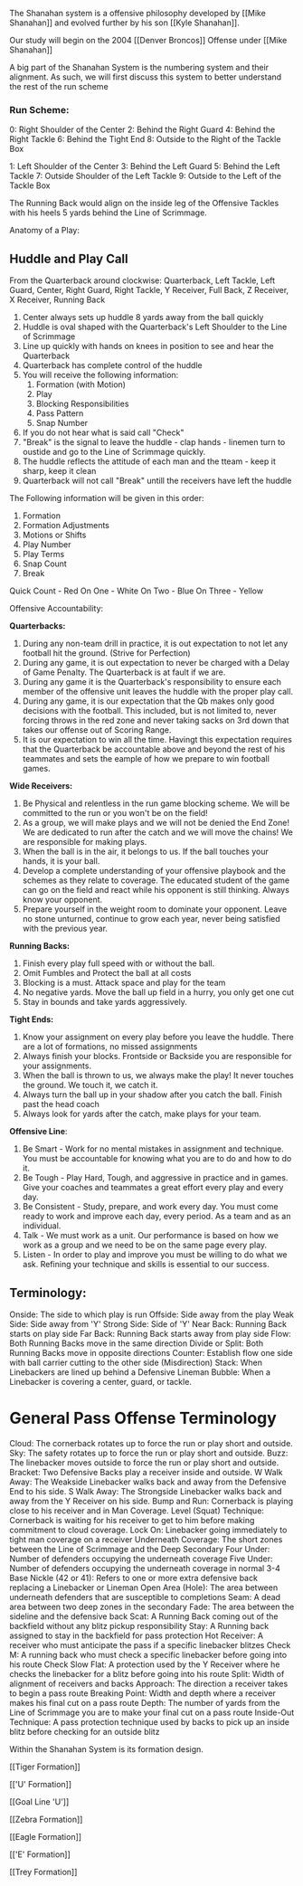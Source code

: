 The Shanahan system is a offensive philosophy developed by [[Mike Shanahan]] and evolved further by his son [[Kyle Shanahan]]. 

Our study will begin on the 2004 [[Denver Broncos]] Offense under [[Mike Shanahan]]


A big part of the Shanahan System is the numbering system and their alignment. As such, we will first discuss this system to better understand the rest of the run scheme


### Run Scheme:
0: Right Shoulder of the Center 
2: Behind the Right Guard
4: Behind the Right Tackle
6: Behind the Tight End
8: Outside to the Right of the Tackle Box


1: Left Shoulder of the Center
3: Behind the Left Guard
5: Behind the Left Tackle
7: Outside Shoulder of the Left Tackle
9: Outside to the Left of the Tackle Box 


The Running Back would align on the inside leg of the Offensive Tackles with his heels 5 yards behind the Line of Scrimmage. 



Anatomy of a Play:
## Huddle and Play Call
From the Quarterback around clockwise:
Quarterback, Left Tackle, Left Guard, Center, Right Guard, Right Tackle, Y Receiver, Full Back, Z Receiver, X Receiver, Running Back
1. Center always sets up huddle 8 yards away from the ball quickly
2. Huddle is oval shaped with the Quarterback's Left Shoulder to the Line of Scrimmage
3. Line up quickly with hands on knees in position to see and hear the Quarterback
4. Quarterback has complete control of the huddle
5. You will receive the following information:
	1. Formation (with Motion)
	2. Play
	3. Blocking Responsibilities
	4. Pass Pattern
	5. Snap Number
6. If you do not hear what is said call "Check" 
7. "Break" is the signal to leave the huddle - clap hands - linemen turn to oustide and go to the Line of Scrimmage quickly.
8. The huddle reflects the attitude of each man and the tteam - keep it sharp, keep it clean
9. Quarterback will not call "Break" untill the receivers have left the huddle

The Following information will be given in this order:
1. Formation 
2. Formation Adjustments
3. Motions or Shifts
4. Play Number
5. Play Terms 
6. Snap Count
7. Break


Quick Count - Red
On One - White
On Two - Blue
On Three - Yellow


Offensive Accountability:

__Quarterbacks:__
1. During any non-team drill in practice, it is out expectation to not let any football hit the ground. (Strive for Perfection)
2. During any game, it is out expectation to never be charged with a Delay of Game Penalty. The Quarterback is at fault if we are. 
3. During any game it is the Quarterback's responsibility to ensure each member of the offensive unit leaves the huddle with the proper play call. 
4. During any game, it is our expectation that the Qb makes only good decisions with the football. This included, but is not limited to, never forcing throws in the red zone and never taking sacks on 3rd down that takes our offense out of Scoring Range. 
5. It is our expectation to win all the time. Havingt this expectation requires that the Quarterback be accountable above and beyond the rest of his teammates and sets the eample of how we prepare to win football games. 

__Wide Receivers:__
1. Be Physical and relentless in the run game blocking scheme. We will be committed to the run or you won't be on the field!
2. As a group, we will make plays and we will not be denied the End Zone! We are dedicated to run after the catch and we will move the chains! We are responsible for making plays. 
3. When the ball is in the air, it belongs to us. If the ball touches your hands, it is your ball. 
4. Develop a complete understanding of your offensive playbook and the schemes as they relate to coverage. The educated student of the game can go on the field and react while his opponent is still thinking. Always know your opponent. 
5. Prepare yourself in the weight room to dominate your opponent. Leave no stone unturned, continue to grow each year, never being satisfied with the previous year. 

__Running Backs:__
1. Finish every play full speed with or without the ball. 
2. Omit Fumbles and Protect the ball at all costs
3. Blocking is a must. Attack space and play for the team
4. No negative yards. Move the ball up field in a hurry, you only get one cut
5. Stay in bounds and take yards aggressively. 

__Tight Ends:__
1. Know your assignment on every play before you leave the huddle. There are a lot of formations, no missed assignments
2. Always finish your blocks. Frontside or Backside you are responsible for your assignments.
3. When the ball is thrown to us, we always make the play! It never touches the ground. We touch it, we catch it. 
4. Always turn the ball up in your shadow after you catch the ball. Finish past the head coach
5. Always look for yards after the catch, make plays for your team. 

__Offensive Line__:
1. Be Smart - Work for no mental mistakes in assignment and technique. You must be accountable for knowing what you are to do and how to do it. 
2. Be Tough - Play Hard, Tough, and aggressive in practice and in games. Give your coaches and teammates a great effort every play and every day. 
3. Be Consistent - Study, prepare, and work every day. You must come ready to work and improve each day, every period. As a team and as an individual. 
4. Talk - We must work as a unit. Our performance is based on how we work as a group and we need to be on the same page every play. 
5. Listen - In order to play and improve you must be willing to do what we ask. Refining your technique and skills is essential to our success. 


## Terminology:
Onside: The side to which play is run
Offside: Side away from the play
Weak Side: Side away from 'Y'
Strong Side: Side of 'Y'
Near Back: Running Back starts on play side
Far Back: Running Back starts away from play side
Flow: Both Running Backs move in the same direction
Divide or Split: Both Running Backs move in opposite directions
Counter: Establish flow one side with ball carrier cutting to the other side (Misdirection)
Stack: When Linebackers are lined up behind a Defensive Lineman
Bubble: When a Linebacker is covering a center, guard, or tackle. 


# General Pass Offense Terminology
Cloud: The cornerback rotates up to force the run or play short and outside. 
Sky: The safety rotates up to force the run or play short and outside.
Buzz: The linebacker moves outside to force the run or play short and outside.
Bracket: Two Defensive Backs play a receiver inside and outside.
W Walk Away: The Weakside Linebacker walks back and away from the Defensive End to his side. 
S Walk Away: The Strongside Linebacker walks back and away from the Y Receiver on his side. 
Bump and Run: Cornerback is playing close to his receiver and in Man Coverage.
Level (Squat) Technique: Cornerback is waiting for his receiver to get to him before making commitment to cloud coverage. 
Lock On: Linebacker going immediately to tight man coverage on a receiver
Underneath Coverage: The short zones between the Line of Scrimmage and the Deep Secondary
Four Under: Number of defenders occupying the underneath coverage
Five Under: Number of defenders occupying the underneath coverage in normal 3-4 Base
Nickle (42 or 41): Refers to one or more extra defensive back replacing a Linebacker or Lineman
Open Area (Hole): The area between underneath defenders that are susceptible to completions
Seam: A dead area between two deep zones in the secondary
Fade: The area between the sideline and the defensive back
Scat: A Running Back coming out of the backfield without any blitz pickup responsibility
Stay: A Running back assigned to stay in the backfield for pass protection
Hot Receiver: A receiver who must anticipate the pass if a specific linebacker blitzes
Check M: A running back who must check a specific linebacker before going into his route
Check Slow Flat: A protection used by the Y Receiver where he checks  the linebacker for a blitz before going into his route
Split: Width of alignment of receivers and backs
Approach: The direction a receiver takes to begin a pass route
Breaking Point: Width and depth where a receiver makes his final cut on a pass route
Depth: The number of yards from the Line of Scrimmage you are to make your final cut on a pass route
Inside-Out Technique: A pass protection technique used by backs to pick up an inside blitz before checking for an outside blitz


Within the Shanahan System is its formation design.

[[Tiger Formation]]

[['U' Formation]]

[[Goal Line 'U']]

[[Zebra Formation]]

[[Eagle Formation]]

[['E' Formation]]

[[Trey Formation]]
